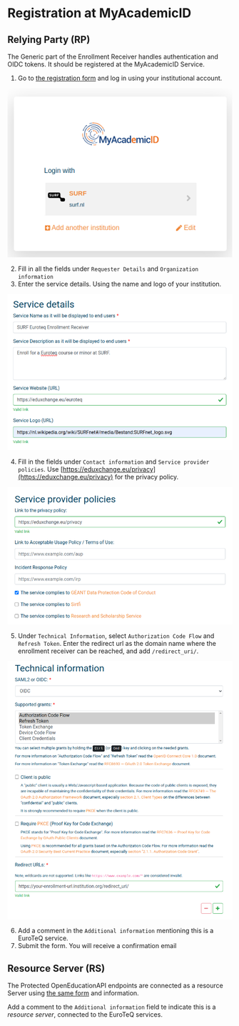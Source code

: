 # Registration at MyAcademicID

## Relying Party (RP)

The Generic part of the Enrollment Receiver handles authentication and OIDC
tokens. It should be registered at the MyAcademicID Service.

1. Go to [the registration form](https://webapp.prod.erasmus.eduteams.org/sp_request)
and log in using your institutional account.

![log in](./images/registration/1.png)

2. Fill in all the fields under `Requester Details` and `Organization information`
3. Enter the service details. Using the name and logo of your institution.

![service details](./images/registration/2.png)

4. Fill in the fields under `Contact information` and
`Service provider policies`. Use [https://eduxchange.eu/privacy](https://eduxchange.eu/privacy)
for the privacy policy.

![service details](./images/registration/3.png)

5. Under `Technical Information`, select `Authorization Code Flow` and
`Refresh Token`. Enter the redirect url as the domain name where the enrollment
receiver can be reached, and add `/redirect_uri/`.

![Technical Information](./images/registration/4.png)

6. Add a comment in  the `Additional information` mentioning this is a EuroTeQ
service.
7. Submit the form. You will receive a confirmation email

## Resource Server (RS)

The Protected OpenEducationAPI endpoints are connected as a resource Server
using [the same form](https://webapp.prod.erasmus.eduteams.org/sp_request) and
information.

Add a comment to the `Additional information` field te indicate this is a
_resource server_, connected to the EuroTeQ services.
